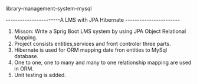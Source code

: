 library-management-system-mysql

-----------------------A LMS with JPA Hibernate -----------------------

1. Misson: Write a Sprig Boot LMS system by using JPA Object Relational Mapping.
2. Project consists entities,services and front controler three parts.
3. Hibernate is used for ORM mapping date fron entities to MySql database.
4. One to one, one to many and many to one relationship mapping are used in ORM.
5. Unit testing is added.
